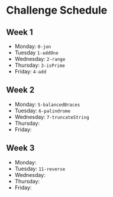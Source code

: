 # Challenge Schedule 

## Week 1

* Monday: `0-jon`
* Tuesday  `1-addOne`
* Wednesday: `2-range`
* Thursday: `3-isPrime`
* Friday: `4-add`

## Week 2

* Monday: `5-balancedBraces`
* Tuesday: `6-palindrome`
* Wednesday: `7-truncateString`
* Thursday:
* Friday:

## Week 3

* Monday:
* Tuesday: `11-reverse`
* Wednesday: 
* Thursday: 
* Friday:
